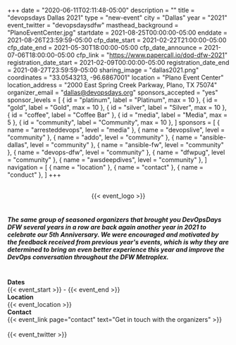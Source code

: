 +++
date = "2020-06-11T02:11:48-05:00"
description = ""
title = "devopsdays Dallas 2021"
type = "new-event"
city = "Dallas"
year = "2021"
event_twitter = "devopsdaysdfw"
masthead_background = "PlanoEventCenter.jpg"
startdate = 2021-08-25T00:00:00-05:00
enddate = 2021-08-26T23:59:59-05:00
cfp_date_start = 2021-02-22T21:00:00-05:00
cfp_date_end = 2021-05-30T18:00:00-05:00
cfp_date_announce = 2021-07-06T18:00:00-05:00
cfp_link = "https://www.papercall.io/dod-dfw-2021"
registration_date_start = 2021-02-09T00:00:00-05:00
registration_date_end = 2021-08-27T23:59:59-05:00
sharing_image = "dallas2021.png"
coordinates = "33.0543213, -96.6867001"
location = "Plano Event Center"
location_address = "2000 East Spring Creek Parkway, Plano, TX 75074"
organizer_email = "dallas@devopsdays.org"
sponsors_accepted = "yes"
sponsor_levels = [
    { id = "platinum", label = "Platinum", max = 10 },
    { id = "gold", label = "Gold", max = 10 },
    { id = "silver", label = "Silver", max = 10 },
    { id = "coffee", label = "Coffee Bar" },
    { id = "media", label = "Media", max = 5 },
    { id = "community", label = "Community", max = 10 },
]
sponsors = [
    { name = "arresteddevops", level = "media" },
    { name = "devopslive", level = "community" },
    { name = "addo", level = "community" },
    { name = "ansible-dallas", level = "community" },
    { name = "ansible-fw", level = "community" },
    { name = "devops-dfw", level = "community" },
    { name = "dfwpug", level = "community" },
    { name = "awsdeepdives", level = "community" },
]
navigation = [
    { name = "location" },
    { name = "contact" },
    { name = "conduct" },
]
+++
<!-- <div class="row">
  <div class="alert alert-warning" role="alert">
    <h2>*** COVID-19 Update ***</h2>
    <p>Due to the current situation regarding the worldwide outbreak of COVID-19, we are currently monitoring, and evaluating how this situation will affect our DevOpsDays DFW 2020 event as we continue with plans on moving forward. Along with the rest of the world, day by day we have been closely watching the latest development updates posted by the <strong><a href="https://dallascityhall.com/Pages/Corona-Virus.aspx">City of Dallas</a></strong>, because our first and foremost concern is the health of all the attendee's lives and the well-being of our community.
    <br><br>
    During the month of June 2020, we will inform everyone via this page, and all our social media communication channels of any decision changes that will be made regarding this event. Whether that be having the event as originally scheduled, potential postponement, or cancellation. Please check back again for further updates, or feel free to email us at: <strong> {{< email_organizers >}}</strong>.</p>
  </div>
</div> -->
<br>
<div style="text-align:center;" style="max-width:120%;">
  {{< event_logo >}}
</div>
<br>
<h5>The same group of seasoned organizers that brought you DevOpsDays DFW several years in a row are back again another year in 2021 to celebrate our 5th Anniversary. We were encouraged and motivated by the feedback received from previous year's events, which is why they are determined to bring an even better experience this year and improve the DevOps conversation throughout the DFW Metroplex.</h5>
<br>
<div class = "row">
  <div class = "col-md-2">
    <strong>Dates</strong>
  </div>
  <div class = "col-md-8">
    {{< event_start >}} - {{< event_end >}}
  </div>
</div>
<div class = "row">
  <div class = "col-md-2">
    <strong>Location</strong>
  </div>
  <div class = "col-md-8">
    {{< event_location >}}
  </div>
</div>
<!-- div class = "row">
  <div class = "col-md-2">
    <strong>Register</strong>
  </div>
  <div class = "col-md-8">
    {{< event_link page="registration" text="Register to attend the conference!" >}}
  </div>
</div> -->
<!-- <div class = "row">
  <div class = "col-md-2">
    <strong>Propose</strong>
  </div>
  <div class = "col-md-8">
    {{< event_link page="propose" text="Propose a talk!" >}}
  </div>
</div> -->
<!-- <div class = "row">
  <div class = "col-md-2">
    <strong>Program</strong>
  </div>
  <div class = "col-md-8">
    View the {{< event_link page="program" text="program." >}}
  </div>
</div> -->
<!-- <div class = "row">
  <div class = "col-md-2">
    <strong>Speakers</strong>
  </div>
  <div class = "col-md-8">
    Check out the {{< event_link page="speakers" text="speakers!" >}}
  </div>
</div> -->
<!-- <div class = "row">
  <div class = "col-md-2">
    <strong>Sponsors</strong>
  </div>
  <div class = "col-md-8">
    {{< event_link page="sponsor" text="Sponsor the conference!" >}}
  </div>
</div> -->
<div class = "row">
  <div class = "col-md-2">
    <strong>Contact</strong>
  </div>
  <div class = "col-md-8">
    {{< event_link page="contact" text="Get in touch with the organizers" >}}
  </div>
</div>
<!-- Uncomment if you added your city twitter name -->
<br>
<!-- Go to www.addthis.com/dashboard to customize your tools -->
<div class="addthis_horizontal_follow_toolbox"></div>
<!-- Go to www.addthis.com/dashboard to customize your tools -->
<script type="text/javascript" src="//s7.addthis.com/js/300/addthis_widget.js#pubid=ra-5724f5b54cc142a1"></script>
{{< event_twitter >}}
